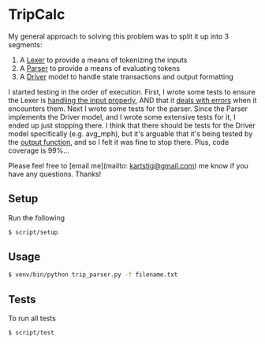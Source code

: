 # TripCalc

My general approach to solving this problem was to split it up into 3 segments:

1. A [Lexer](https://github.com/Kartstig/TripCalc/blob/master/tripcalc/lexer/__init__.py) to provide a means of tokenizing the inputs
2. A [Parser](https://github.com/Kartstig/TripCalc/blob/master/tripcalc/parser/__init__.py) to provide a means of evaluating tokens
3. A [Driver](https://github.com/Kartstig/TripCalc/blob/master/tripcalc/models/Driver.py) model to handle state transactions and output formatting

I started testing in the order of execution. First, I wrote some tests to ensure the Lexer is [handling the input properly](https://github.com/Kartstig/TripCalc/blob/master/tests/lexer_test.py#L14), AND that it [deals with errors](https://github.com/Kartstig/TripCalc/blob/master/tests/lexer_test.py#L20) when it encounters them. Next I wrote some tests for the parser. Since the Parser implements the Driver model, and I wrote some extensive tests for it, I ended up just stopping there. I think that there should be tests for the Driver model specifically (e.g. avg_mph), but it's arguable that it's being tested by the [output function](https://github.com/Kartstig/TripCalc/blob/master/tests/parser_test.py#L67), and so I felt it was fine to stop there. Plus, code coverage is 99%...

Please feel free to [email me](mailto: kartstig@gmail.com) me know if you have any questions. Thanks!

## Setup
Run the following
```bash
$ script/setup
```
## Usage
```bash
$ venv/bin/python trip_parser.py -f filename.txt
```
## Tests
To run all tests
```bash
$ script/test
```
